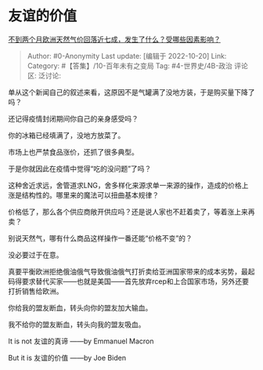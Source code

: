 # 友谊的价值
[不到两个月欧洲天然气价回落近七成，发生了什么？受哪些因素影响？](https://www.zhihu.com/question/561032666/answer/2722949627)

> Author: #0-Anonymity
> Last update: [编辑于 2022-10-20]
> Link:
> Category: #【答集】/10-百年未有之变局
> Tag: #4-世界史/4B-政治
> 评论区:
> 泛讨论:

单从这个新闻自己的叙述来看，这原因不是气罐满了没地方装，于是购买量下降了吗？

还记得疫情封闭期间你自己的亲身感受吗？

你的冰箱已经填满了，没地方放菜了。

市场上也严禁食品涨价，还抓了很多典型。

于是你就因此在疫情中觉得“吃的没问题”了吗？

这种舍近求远，舍管道求LNG，舍多样化来源求单一来源的操作，造成的价格上涨是结构性的。哪里来的魔法可以扭曲基本规律？

价格低了，那么各个供应商敞开供应吗？还是说人家也不赶着卖了，等着涨上来再卖？

别说天然气，哪有什么商品这样操作一番还能“价格不变”的？

没必要过于在意。

真要平衡欧洲拒绝俄油俄气导致俄油俄气打折卖给亚洲国家带来的成本劣势，最起码得要求替代买家——也就是美国——首先放弃rcep和上合国家市场，另外还要打折销售给欧洲。

你给我的盟友断血，转头向你的盟友加大输血。

我不给你的盟友断血，转头向我的盟友吸血。

It is not 友谊的真谛 ——by Emmanuel Macron

But it is 友谊的价值 ——by Joe Biden
